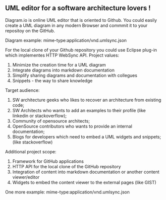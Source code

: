UML editor for a software architecture lovers !
-------

Diagram.io is online UML editor that is oriented to Github. You could easily create a UML diagram in any modern Browser and commmit it to your repositoy on the GitHub.

Diagram example: mime-type:application/vnd.umlsync.json

For the local clone of your Github repository you could use Eclipse plug-in which implementes HTTP WebSync API.
Project values:

1. Minimize the creation time for a UML diagram
2. Integrate diagrams into markdown documentation
3. Simplify sharing diagrams and documentation with collegues
4. Snippets - the way to share knowledge

Target audience:

1. SW architecture geeks who likes to recover an architecture from existing code;
2. SW Architects who wants to add an examples to their profile (like linkedin or stackoverflow);
3. Community of opensource architects;
4. OpenSource contributors who wants to provide an internal documentation;
5. Blogs for developers which need to embed a UML widgets and snippets; (like stackoverflow)

Additional project scope:

1. Framework for GitHub applications
2. HTTP API for the local clone of the GitHub repository
3. Integration of content into markdown documentation or another content viewer/editor
4. Widgets to embed the content viewer to the external pages (like GIST)

One more example: mime-type:application/vnd.umlsync.json
